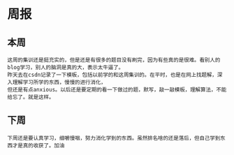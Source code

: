 # 周报
## 本周
	这周的集训还是挺充实的，但是还是有很多的题目没有刷完，因为有些真的是很难。看别人的blog学习，别人的脑洞是真的大，表示太牛逼了。
	昨天去在csdn记录了一下模板，包括以前学的和这周集训的。在平时，也是在网上找题解，深入理解学习所学的东西，慢慢的进行消化，
	但还是有点anxious。以后还是要定期的看一下做过的题，默写，敲一敲模板，理解算法，不能给忘了。就是这样。
## 下周
	下周还是要认真学习，细嚼慢咽，努力消化学到的东西。虽然排名啥的还是落后，但自己学到东西才是真的收获了。加油
